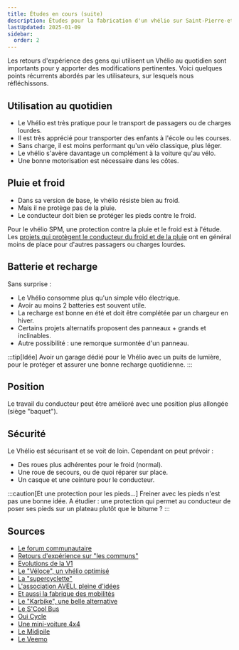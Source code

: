 ```yaml
---
title: Études en cours (suite)
description: Études pour la fabrication d'un vhélio sur Saint-Pierre-et-Miquelon v2
lastUpdated: 2025-01-09
sidebar:
  order: 2
---
```


Les retours d'expérience des gens qui utilisent un Vhélio au quotidien sont importants pour y apporter des modifications pertinentes. Voici quelques points récurrents abordés par les utilisateurs, sur lesquels nous réfléchissons.

## Utilisation au quotidien

- Le Vhélio est très pratique pour le transport de passagers ou de charges lourdes.
- Il est très apprécié pour transporter des enfants à l'école ou les courses.
- Sans charge, il est moins performant qu'un vélo classique, plus léger.
- Le vhélio s'avère davantage un complément à la voiture qu'au vélo.
- Une bonne motorisation est nécessaire dans les côtes.

## Pluie et froid

- Dans sa version de base, le vhélio résiste bien au froid.
- Mais il ne protège pas de la pluie.
- Le conducteur doit bien se protéger les pieds contre le froid.

Pour le vhélio SPM, une protection contre la pluie et le froid est à l'étude. Les [projets qui protègent le conducteur du froid et de la pluie](https://paper.dropbox.com/doc/Velo-solaire-0nhfAyZvK9vFnQRzpRS0h#:uid=744971577909428429497900&h2=Le-Frikar-e-bike-de-Podbike) ont en général moins de place pour d'autres passagers ou charges lourdes.

## Batterie et recharge

Sans surprise :

- Le Vhélio consomme plus qu'un simple vélo électrique.
- Avoir au moins 2 batteries est souvent utile.
- La recharge est bonne en été et doit être complétée par un chargeur en hiver.
- Certains projets alternatifs proposent des panneaux + grands et inclinables.
- Autre possibilité : une remorque surmontée d'un panneau.

:::tip[Idée]
Avoir un garage dédié pour le Vhélio avec un puits de lumière, pour le protéger et assurer une bonne recharge quotidienne.
:::

## Position

Le travail du conducteur peut être amélioré avec une position plus allongée (siège "baquet").

## Sécurité

Le Vhélio est sécurisant et se voit de loin. Cependant on peut prévoir&nbsp;:

- Des roues plus adhérentes pour le froid (normal).
- Une roue de secours, ou de quoi réparer sur place.
- Un casque et une ceinture pour le conducteur.

:::caution[Et une protection pour les pieds...]
Freiner avec les pieds n'est pas une bonne idée. A étudier&nbsp;: une protection qui permet au conducteur de poser ses pieds sur un plateau plutôt que le bitume&nbsp;?
:::

## Sources

- [Le forum communautaire](https://communaute.vhelio.org/)
- [Retours d'expérience sur "les communs"](https://pad.lescommuns.org/LaVieAvecLeVhelio26)
- [Evolutions de la V1](https://linuxfr.org/news/le-vhelio-sort-en-v1-0-0)
- [Le "Véloce", un vhélio optimisé](https://wikixd.fabmob.io/wiki/V%C3%A9loce)
- [La "supercyclette"](https://supercyclette.fr/)
- [L'association AVELI, pleine d'idées](https://www.aveli.org/)
- [Et aussi la fabrique des mobilités](https://wiki.lafabriquedesmobilites.fr/)
- [Le "Karbike", une belle alternative](https://karbikes.com/)
- [Le S'Cool Bus](https://www.youtube.com/watch?v=EBCln7eZEVI)
- [Oui Cycle](https://www.youtube.com/watch?v=oRPEyvoi8R4)
- [Une mini-voiture 4x4](https://kilow.com/)
- [Le Midipile](https://www.midipile.eu/)
- [Le Veemo](https://veemo.ca/fr/pages/approach)
